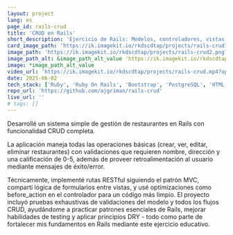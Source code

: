 ```yaml
---
layout: project
lang: es
page_id: rails-crud
title: 'CRUD en Rails'
short_description: 'Ejercicio de Rails: Modelos, controladores, vistas, validaciones, pruebas. Desarrollado en el bootcamp de Le Wagon.'
card_image_path: 'https://ik.imagekit.io/rkdscdtap/projects/rails-crud1.png?updatedAt=1748903274192'
image_path: 'https://ik.imagekit.io/rkdscdtap/projects/rails-crud2.png?updatedAt=1748903412476'
image_path_alt: &image_path_alt_value 'https://ik.imagekit.io/rkdscdtap/projects/rails-crud3.png?updatedAt=1748903616335'
image: *image_path_alt_value
video_url: 'https://ik.imagekit.io/rkdscdtap/projects/rails-crud.mp4?updatedAt=1748906758715'
date: 2025-06-02
tech_stack: ['Ruby', 'Ruby On Rails', 'Bootstrap', 'PostgreSQL', 'HTML', 'Git']
repo_url: 'https://github.com/ajgriman/rails-crud'
live_url: ''
# tags: []
---
```


Desarrollé un sistema simple de gestión de restaurantes en Rails con funcionalidad CRUD completa.

La aplicación maneja todas las operaciones básicas (crear, ver, editar, eliminar restaurantes) con validaciones que requieren nombre, dirección y una calificación de 0-5, además de proveer retroalimentación al usuario mediante mensajes de éxito/error.

Técnicamente, implementé rutas RESTful siguiendo el patrón MVC, compartí lógica de formularios entre vistas, y usé optimizaciones como before_action en el controlador para un código más limpio. El proyecto incluyó pruebas exhaustivas de validaciones del modelo y todos los flujos CRUD, ayudándome a practicar patrones esenciales de Rails, mejorar habilidades de testing y aplicar principios DRY - todo como parte de fortalecer mis fundamentos en Rails mediante este ejercicio educativo.
